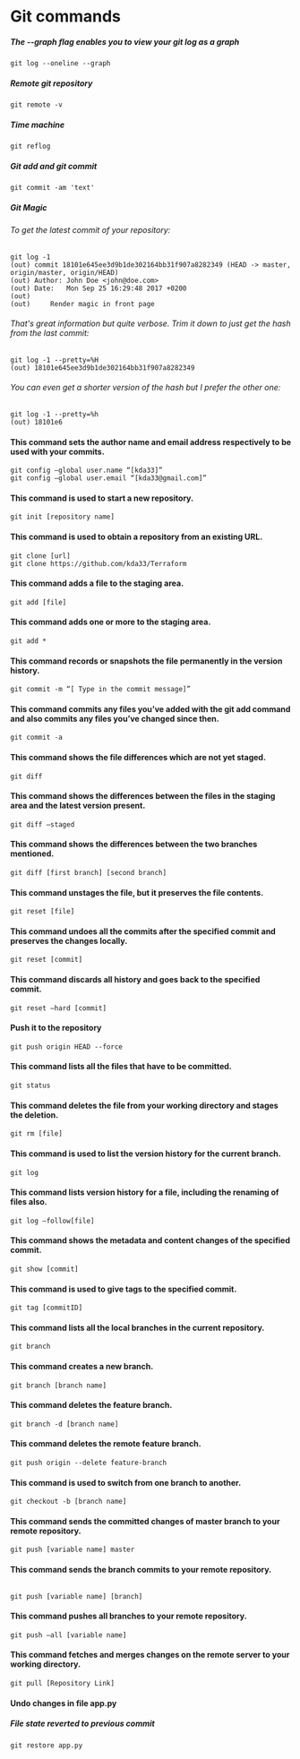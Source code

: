 # Git commands

##### The --graph flag enables you to view your git log as a graph
~~~~~~~~~~~~~~~~~~~~~~~~~~~~~~
git log --oneline --graph
~~~~~~~~~~~~~~~~~~~~~~~~~~~~~~

##### Remote git repository
~~~~~~~~~~~~~~~~~~~~~~~~~~~~~~
git remote -v
~~~~~~~~~~~~~~~~~~~~~~~~~~~~~~
##### Time machine
~~~~~~~~~~~~~~~~~~~~~~~~~~~~~~
git reflog
~~~~~~~~~~~~~~~~~~~~~~~~~~~~~~
##### Git add and git commit
~~~~~~~~~~~~~~~~~~~~~~~~~~~~~~
git commit -am 'text'
~~~~~~~~~~~~~~~~~~~~~~~~~~~~~~
##### Git Magic
###### To get the latest commit of your repository:
~~~~~~~~~~~~~~~~~~~~~~~~~~~~~~
git log -1
(out) commit 18101e645ee3d9b1de302164bb31f907a8282349 (HEAD -> master, origin/master, origin/HEAD)
(out) Author: John Doe <john@doe.com>
(out) Date:   Mon Sep 25 16:29:48 2017 +0200
(out) 
(out)     Render magic in front page

~~~~~~~~~~~~~~~~~~~~~~~~~~~~~~
###### That's great information but quite verbose. Trim it down to just get the hash from the last commit:
~~~~~~~~~~~~~~~~~~~~~~~~~~~~~~
git log -1 --pretty=%H
(out) 18101e645ee3d9b1de302164bb31f907a8282349
~~~~~~~~~~~~~~~~~~~~~~~~~~~~~~
###### You can even get a shorter version of the hash but I prefer the other one:
~~~~~~~~~~~~~~~~~~~~~~~~~~~~~~
git log -1 --pretty=%h
(out) 18101e6
~~~~~~~~~~~~~~~~~~~~~~~~~~~~~~

#### This command sets the author name and email address respectively to be used with your commits.
~~~~~~~~~~~~~~~~~~~~~~~~~~~~~~
git config –global user.name “[kda33]”
git config –global user.email “[kda33@gmail.com]”
~~~~~~~~~~~~~~~~~~~~~~~~~~~~~~
#### This command is used to start a new repository.
~~~~~~~~~~~~~~~~~~~~~~~~~~~~~~
git init [repository name]
~~~~~~~~~~~~~~~~~~~~~~~~~~~~~~
#### This command is used to obtain a repository from an existing URL.
~~~~~~~~~~~~~~~~~~~~~~~~~~~~~~
git clone [url]
git clone https://github.com/kda33/Terraform
~~~~~~~~~~~~~~~~~~~~~~~~~~~~~~
#### This command adds a file to the staging area.
~~~~~~~~~~~~~~~~~~~~~~~~~~~~~~
git add [file]
~~~~~~~~~~~~~~~~~~~~~~~~~~~~~~
#### This command adds one or more to the staging area.
~~~~~~~~~~~~~~~~~~~~~~~~~~~~~~
git add *
~~~~~~~~~~~~~~~~~~~~~~~~~~~~~~
#### This command records or snapshots the file permanently in the version history.
~~~~~~~~~~~~~~~~~~~~~~~~~~~~~~
git commit -m “[ Type in the commit message]”
~~~~~~~~~~~~~~~~~~~~~~~~~~~~~~
#### This command commits any files you’ve added with the git add command and also commits any files you’ve changed since then.
~~~~~~~~~~~~~~~~~~~~~~~~~~~~~~
git commit -a
~~~~~~~~~~~~~~~~~~~~~~~~~~~~~~
#### This command shows the file differences which are not yet staged.
~~~~~~~~~~~~~~~~~~~~~~~~~~~~~~
git diff
~~~~~~~~~~~~~~~~~~~~~~~~~~~~~~
#### This command shows the differences between the files in the staging area and the latest version present.
~~~~~~~~~~~~~~~~~~~~~~~~~~~~~~
git diff –staged
~~~~~~~~~~~~~~~~~~~~~~~~~~~~~~
#### This command shows the differences between the two branches mentioned.
~~~~~~~~~~~~~~~~~~~~~~~~~~~~~~
git diff [first branch] [second branch]
~~~~~~~~~~~~~~~~~~~~~~~~~~~~~~
#### This command unstages the file, but it preserves the file contents.
~~~~~~~~~~~~~~~~~~~~~~~~~~~~~~
git reset [file]
~~~~~~~~~~~~~~~~~~~~~~~~~~~~~~
#### This command undoes all the commits after the specified commit and preserves the changes locally.
~~~~~~~~~~~~~~~~~~~~~~~~~~~~~~
git reset [commit]
~~~~~~~~~~~~~~~~~~~~~~~~~~~~~~
#### This command discards all history and goes back to the specified commit.
~~~~~~~~~~~~~~~~~~~~~~~~~~~~~~
git reset –hard [commit]
~~~~~~~~~~~~~~~~~~~~~~~~~~~~~~
#### Push it to the repository
~~~~~~~~~~~~~~~~~~~~~~~~~~~~~~
git push origin HEAD --force 
~~~~~~~~~~~~~~~~~~~~~~~~~~~~~~
#### This command lists all the files that have to be committed.
~~~~~~~~~~~~~~~~~~~~~~~~~~~~~~
git status
~~~~~~~~~~~~~~~~~~~~~~~~~~~~~~
#### This command deletes the file from your working directory and stages the deletion.
~~~~~~~~~~~~~~~~~~~~~~~~~~~~~~
git rm [file]
~~~~~~~~~~~~~~~~~~~~~~~~~~~~~~
#### This command is used to list the version history for the current branch.
~~~~~~~~~~~~~~~~~~~~~~~~~~~~~~
git log
~~~~~~~~~~~~~~~~~~~~~~~~~~~~~~
#### This command lists version history for a file, including the renaming of files also.
~~~~~~~~~~~~~~~~~~~~~~~~~~~~~~
git log –follow[file]
~~~~~~~~~~~~~~~~~~~~~~~~~~~~~~
#### This command shows the metadata and content changes of the specified commit.
~~~~~~~~~~~~~~~~~~~~~~~~~~~~~~
git show [commit]
~~~~~~~~~~~~~~~~~~~~~~~~~~~~~~
#### This command is used to give tags to the specified commit.
~~~~~~~~~~~~~~~~~~~~~~~~~~~~~~
git tag [commitID]
~~~~~~~~~~~~~~~~~~~~~~~~~~~~~~
#### This command lists all the local branches in the current repository.
~~~~~~~~~~~~~~~~~~~~~~~~~~~~~~
git branch
~~~~~~~~~~~~~~~~~~~~~~~~~~~~~~
#### This command creates a new branch.
~~~~~~~~~~~~~~~~~~~~~~~~~~~~~~
git branch [branch name]
~~~~~~~~~~~~~~~~~~~~~~~~~~~~~~
#### This command deletes the feature branch.
~~~~~~~~~~~~~~~~~~~~~~~~~~~~~~
git branch -d [branch name]
~~~~~~~~~~~~~~~~~~~~~~~~~~~~~~
#### This command deletes the remote feature branch.
~~~~~~~~~~~~~~~~~~~~~~~~~~~~~~
git push origin --delete feature-branch
~~~~~~~~~~~~~~~~~~~~~~~~~~~~~~
#### This command is used to switch from one branch to another.
~~~~~~~~~~~~~~~~~~~~~~~~~~~~~~
git checkout -b [branch name]
~~~~~~~~~~~~~~~~~~~~~~~~~~~~~~
#### This command sends the committed changes of master branch to your remote repository.
~~~~~~~~~~~~~~~~~~~~~~~~~~~~~~
git push [variable name] master
~~~~~~~~~~~~~~~~~~~~~~~~~~~~~~
#### This command sends the branch commits to your remote repository.
~~~~~~~~~~~~~~~~~~~~~~~~~~~~~~

git push [variable name] [branch]
~~~~~~~~~~~~~~~~~~~~~~~~~~~~~~
#### This command pushes all branches to your remote repository.
~~~~~~~~~~~~~~~~~~~~~~~~~~~~~~
git push –all [variable name]
~~~~~~~~~~~~~~~~~~~~~~~~~~~~~~
#### This command fetches and merges changes on the remote server to your working directory.
~~~~~~~~~~~~~~~~~~~~~~~~~~~~~~
git pull [Repository Link]
~~~~~~~~~~~~~~~~~~~~~~~~~~~~~~
#### Undo changes in file app.py
##### File state reverted to previous commit
~~~~~~~~~~~~~~~~~~~~~~~~~~~~~~
git restore app.py
~~~~~~~~~~~~~~~~~~~~~~~~~~~~~~
